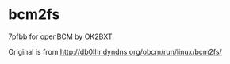 # bcm2fs
7pfbb for openBCM by OK2BXT.

Original is from http://db0lhr.dyndns.org/obcm/run/linux/bcm2fs/
